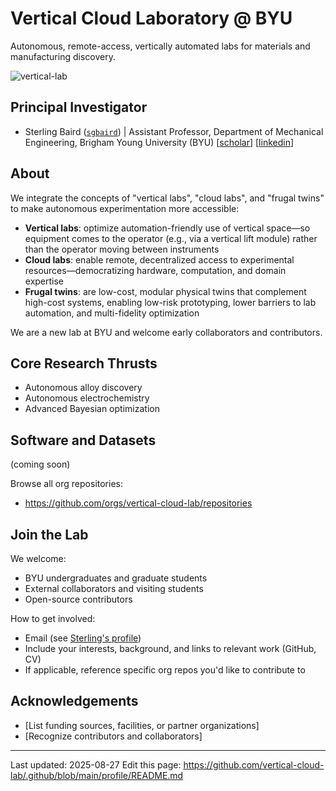 # Vertical Cloud Laboratory @ BYU

Autonomous, remote-access, vertically automated labs for materials and manufacturing discovery.

![vertical-lab](https://github.com/user-attachments/assets/e3883769-006b-4d49-9887-d0d19f87fc53)

## Principal Investigator
- Sterling Baird ([`sgbaird`](https://github.com/sgbaird)) | Assistant Professor, Department of Mechanical Engineering, Brigham Young University (BYU) [[scholar](https://scholar.google.com/citations?user=UACmnBgAAAAJ)] [[linkedin](https://www.linkedin.com/in/sterling-baird/)]

## About
We integrate the concepts of "vertical labs", "cloud labs", and "frugal twins" to make autonomous experimentation more accessible:

- **Vertical labs**: optimize automation-friendly use of vertical space—so equipment comes to the operator (e.g., via a vertical lift module) rather than the operator moving between instruments
- **Cloud labs**: enable remote, decentralized access to experimental resources—democratizing hardware, computation, and domain expertise
- **Frugal twins**: are low-cost, modular physical twins that complement high-cost systems, enabling low-risk prototyping, lower barriers to lab automation, and multi-fidelity optimization

We are a new lab at BYU and welcome early collaborators and contributors.

## Core Research Thrusts
- Autonomous alloy discovery
- Autonomous electrochemistry
- Advanced Bayesian optimization

<!---

### Case study: Additively Manufactured Aerospace Alloys

An initial, remotely accessible self-driving lab workflow integrating the following hardware:
- Vertical lift module (automated storage and retrieval)
- Low-cost powder dosing
- Ultrasonic atomizer (human-in-the-loop)
- Small-scale metal 3D printer
- Mechanical testing hardware

Goal: closed-loop alloy discovery and a working example to de-risk transfer of vertical cloud labs to the community.

--->

## Software and Datasets

(coming soon)

Browse all org repositories:
- https://github.com/orgs/vertical-cloud-lab/repositories

## Join the Lab
We welcome:
- BYU undergraduates and graduate students
- External collaborators and visiting students
- Open-source contributors

How to get involved:
- Email (see [Sterling's profile](https://github.com/sgbaird))
- Include your interests, background, and links to relevant work (GitHub, CV)
- If applicable, reference specific org repos you'd like to contribute to

<!--
## Publications
- Use Google Scholar for an up-to-date list: https://scholar.google.com/citations?user=UACmnBgAAAAJ
-->

<!--
## Community and Conduct
- Contributing: [link to CONTRIBUTING.md if available]
- Code of Conduct: [link to CODE_OF_CONDUCT.md if available]
- License(s): [link or note if org uses a standard license across repos]
-->

## Acknowledgements
- [List funding sources, facilities, or partner organizations]
- [Recognize contributors and collaborators]

---
Last updated: 2025-08-27
Edit this page: https://github.com/vertical-cloud-lab/.github/blob/main/profile/README.md
